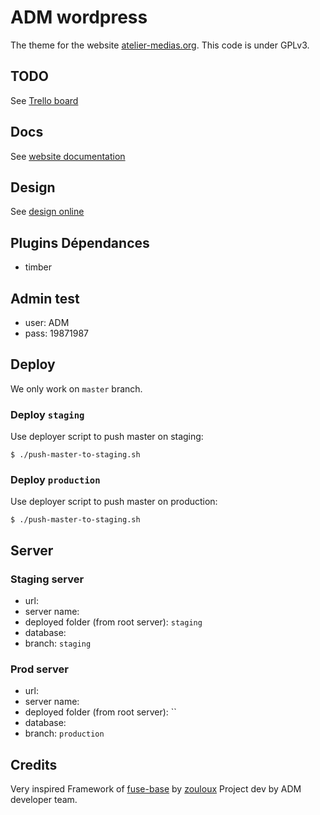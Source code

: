 
# ADM wordpress

The theme for the website [atelier-medias.org](http://www.atelier-medias.org/).
This code is under GPLv3.

## TODO

See [Trello board](https://trello.com/b/0rU5rbGR/site-adm)

## Docs

See [website documentation](https://docs.google.com/spreadsheet/ccc?key=0AnxUXXNvhG7ddEJqTkxPS284a3IxRTctVVp3amhrX0E&usp=drive_web#gid=7)

## Design

See [design online](https://projects.invisionapp.com/share/FMGJ96E57TB#/screens/287421915_Desktop_HD_-_Home)
    
## Plugins Dépendances 

- timber 

## Admin test

- user: ADM
- pass: 19871987

## Deploy 

We only work on `master` branch.

### Deploy `staging`

Use deployer script to push master on staging: 

```shell
$ ./push-master-to-staging.sh
```

### Deploy `production` 

Use deployer script to push master on production: 

```shell
$ ./push-master-to-staging.sh
```
   
## Server

### Staging server

- url: []()
- server name: 
- deployed folder (from root server): `staging` 
- database: 
- branch: `staging`

### Prod server 

- url: []()
- server name: 
- deployed folder (from root server): ``
- database: 
- branch: `production`
                
## Credits

Very inspired Framework of [fuse-base](https://github.com/willybrauner/fuse-base) by [zouloux](https://github.com/zouloux)
Project dev by ADM developer team.  
 
 
